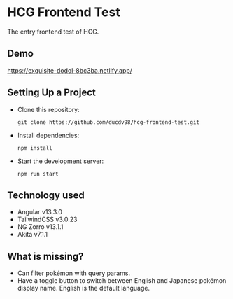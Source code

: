 # HCG Frontend Test
The entry frontend test of HCG.

## Demo
https://exquisite-dodol-8bc3ba.netlify.app/

## Setting Up a Project
- Clone this repository:

      git clone https://github.com/ducdv98/hcg-frontend-test.git

- Install dependencies:

      npm install

- Start the development server:

      npm run start

## Technology used
* Angular v13.3.0
* TailwindCSS v3.0.23
* NG Zorro v13.1.1
* Akita v7.1.1

## What is missing?
* Can filter pokémon with query params.
* Have a toggle button to switch between English and
  Japanese pokémon display name. English is the default
  language.


